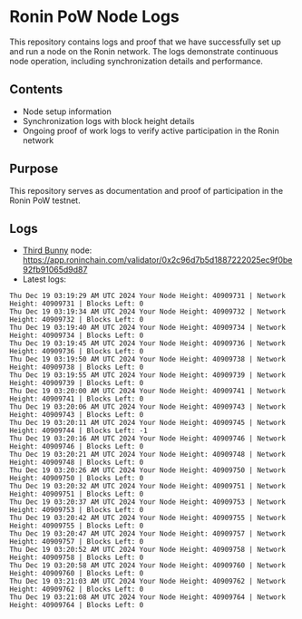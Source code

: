 # Ronin PoW Node Logs

This repository contains logs and proof that we have successfully set up and run a node on the Ronin network. The logs demonstrate continuous node operation, including synchronization details and performance.

## Contents

- Node setup information
- Synchronization logs with block height details
- Ongoing proof of work logs to verify active participation in the Ronin network

## Purpose

This repository serves as documentation and proof of participation in the Ronin PoW testnet.

## Logs

- [Third Bunny](https://thirdbunny.xyz/) node: https://app.roninchain.com/validator/0x2c96d7b5d1887222025ec9f0be92fb91065d9d87
- Latest logs:
```
Thu Dec 19 03:19:29 AM UTC 2024 Your Node Height: 40909731 | Network Height: 40909731 | Blocks Left: 0
Thu Dec 19 03:19:34 AM UTC 2024 Your Node Height: 40909732 | Network Height: 40909732 | Blocks Left: 0
Thu Dec 19 03:19:40 AM UTC 2024 Your Node Height: 40909734 | Network Height: 40909734 | Blocks Left: 0
Thu Dec 19 03:19:45 AM UTC 2024 Your Node Height: 40909736 | Network Height: 40909736 | Blocks Left: 0
Thu Dec 19 03:19:50 AM UTC 2024 Your Node Height: 40909738 | Network Height: 40909738 | Blocks Left: 0
Thu Dec 19 03:19:55 AM UTC 2024 Your Node Height: 40909739 | Network Height: 40909739 | Blocks Left: 0
Thu Dec 19 03:20:00 AM UTC 2024 Your Node Height: 40909741 | Network Height: 40909741 | Blocks Left: 0
Thu Dec 19 03:20:06 AM UTC 2024 Your Node Height: 40909743 | Network Height: 40909743 | Blocks Left: 0
Thu Dec 19 03:20:11 AM UTC 2024 Your Node Height: 40909745 | Network Height: 40909744 | Blocks Left: -1
Thu Dec 19 03:20:16 AM UTC 2024 Your Node Height: 40909746 | Network Height: 40909746 | Blocks Left: 0
Thu Dec 19 03:20:21 AM UTC 2024 Your Node Height: 40909748 | Network Height: 40909748 | Blocks Left: 0
Thu Dec 19 03:20:26 AM UTC 2024 Your Node Height: 40909750 | Network Height: 40909750 | Blocks Left: 0
Thu Dec 19 03:20:32 AM UTC 2024 Your Node Height: 40909751 | Network Height: 40909751 | Blocks Left: 0
Thu Dec 19 03:20:37 AM UTC 2024 Your Node Height: 40909753 | Network Height: 40909753 | Blocks Left: 0
Thu Dec 19 03:20:42 AM UTC 2024 Your Node Height: 40909755 | Network Height: 40909755 | Blocks Left: 0
Thu Dec 19 03:20:47 AM UTC 2024 Your Node Height: 40909757 | Network Height: 40909757 | Blocks Left: 0
Thu Dec 19 03:20:52 AM UTC 2024 Your Node Height: 40909758 | Network Height: 40909758 | Blocks Left: 0
Thu Dec 19 03:20:58 AM UTC 2024 Your Node Height: 40909760 | Network Height: 40909760 | Blocks Left: 0
Thu Dec 19 03:21:03 AM UTC 2024 Your Node Height: 40909762 | Network Height: 40909762 | Blocks Left: 0
Thu Dec 19 03:21:08 AM UTC 2024 Your Node Height: 40909764 | Network Height: 40909764 | Blocks Left: 0
```
